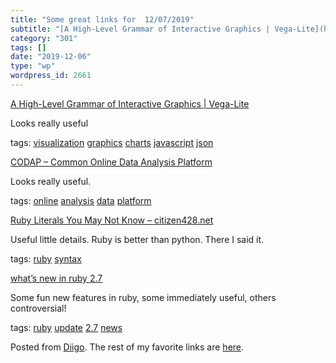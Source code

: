 ```yaml
---
title: "Some great links for  12/07/2019"
subtitle: "[A High-Level Grammar of Interactive Graphics | Vega-Lite](https://vega.github.io/vega-lite/)"
category: "301"
tags: []
date: "2019-12-06"
type: "wp"
wordpress_id: 2661
---
```

[A High-Level Grammar of Interactive Graphics | Vega-Lite](https://vega.github.io/vega-lite/) 

Looks really useful

 tags: [visualization](https://www.diigo.com/user/pitosalas/visualization) [graphics](https://www.diigo.com/user/pitosalas/graphics) [charts](https://www.diigo.com/user/pitosalas/charts) [javascript](https://www.diigo.com/user/pitosalas/javascript) [json](https://www.diigo.com/user/pitosalas/json)

 [CODAP – Common Online Data Analysis Platform](https://codap.concord.org) 

Looks really useful. 

 tags: [online](https://www.diigo.com/user/pitosalas/online) [analysis](https://www.diigo.com/user/pitosalas/analysis) [data](https://www.diigo.com/user/pitosalas/data) [platform](https://www.diigo.com/user/pitosalas/platform)

 [Ruby Literals You May Not Know – citizen428.net](https://citizen428.net/blog/ruby_literals_you_may_not_know/) 

Useful little details. Ruby is better than python. There I said it. 

 tags: [ruby](https://www.diigo.com/user/pitosalas/ruby) [syntax](https://www.diigo.com/user/pitosalas/syntax)

 [what’s new in ruby 2.7](https://link.medium.com/OdICjvPgc2) 

Some fun new features in ruby, some immediately useful, others controversial!

 tags: [ruby](https://www.diigo.com/user/pitosalas/ruby) [update](https://www.diigo.com/user/pitosalas/update) [2.7](https://www.diigo.com/user/pitosalas/2.7) [news](https://www.diigo.com/user/pitosalas/news)

Posted from [Diigo](https://www.diigo.com). The rest of my favorite links are [here](https://www.diigo.com/user/pitosalas).